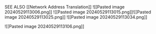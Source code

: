 SEE ALSO [[Network Address Translation]]
![[Pasted image 20240529113006.png]]
![[Pasted image 20240529113015.png]]![[Pasted image 20240529113025.png]]
![[Pasted image 20240529113034.png]]

![[Pasted image 20240529113106.png]]

